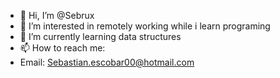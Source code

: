 - 👋 Hi, I’m @Sebrux
- 👀 I’m interested in remotely working while i learn programing
- 🌱 I’m currently learning data structures
- 📫 How to reach me:
-   Email: Sebastian.escobar00@hotmail.com


